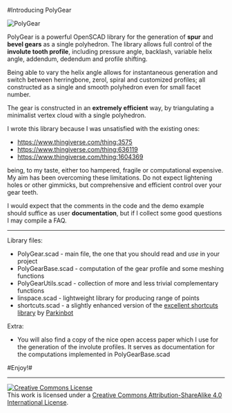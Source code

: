 #Introducing PolyGear

![](https://i.imgur.com/2gOQ9Pu.gif "PolyGear")

PolyGear is a powerful OpenSCAD library for the generation of **spur** and **bevel gears** as a single polyhedron. The library allows full control of the **involute tooth profile**, including pressure angle, backlash, variable helix angle, addendum, dedendum and profile shifting.

Being able to vary the helix angle allows for instantaneous generation and switch between herringbone, zerol, spiral and customized profiles; all constructed as a single and smooth polyhedron even for small facet number.

The gear is constructed in an **extremely efficient** way, by triangulating a minimalist vertex cloud with a single polyhedron.

I wrote this library because I was unsatisfied with the existing ones:

* https://www.thingiverse.com/thing:3575
* https://www.thingiverse.com/thing:636119
* https://www.thingiverse.com/thing:1604369

being, to my taste, either too hampered, fragile or computational expensive. My aim has been overcoming these limitations. Do not expect lightening holes or other gimmicks, but comprehensive and efficient control over your gear teeth.

I would expect that the comments in the code and the demo example should suffice as user **documentation**, but if I collect some good questions I may compile a FAQ.
________________

Library files:

 * PolyGear.scad - main file, the one that you should read and *use* in your project
 * PolyGearBase.scad - computation of the gear profile and some meshing functions
 * PolyGearUtils.scad - collection of more and less trivial complementary functions
 * linspace.scad - lightweight library for producing range of points
 * shortcuts.scad - a slightly enhanced version of the [excellent shortcuts library](https://www.thingiverse.com/thing:644830) by [Parkinbot](https://www.thingiverse.com/Parkinbot/about)

Extra:

 * You will also find a copy of the nice open access paper which I use for the generation of the involute profiles. It serves as documentation for the computations implemented in PolyGearBase.scad

#Enjoy!#

________________

<a rel="license" href="http://creativecommons.org/licenses/by-sa/4.0/"><img alt="Creative Commons License" style="border-width:0" src="https://i.creativecommons.org/l/by-sa/4.0/88x31.png" /></a><br />This work is licensed under a <a rel="license" href="http://creativecommons.org/licenses/by-sa/4.0/">Creative Commons Attribution-ShareAlike 4.0 International License</a>.
